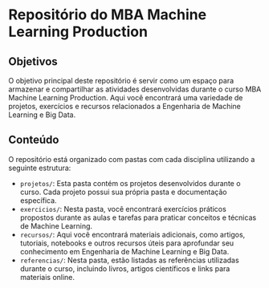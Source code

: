 # Repositório do MBA Machine Learning Production

## Objetivos

O objetivo principal deste repositório é servir como um espaço para armazenar e compartilhar as atividades desenvolvidas durante o curso MBA Machine Learning Production. Aqui você encontrará uma variedade de projetos, exercícios e recursos relacionados a Engenharia de Machine Learning e Big Data.

## Conteúdo

O repositório está organizado com pastas com cada disciplina utilizando a seguinte estrutura:

- `projetos/`: Esta pasta contém os projetos desenvolvidos durante o curso. Cada projeto possui sua própria pasta e documentação específica.
- `exercicios/`: Nesta pasta, você encontrará exercícios práticos propostos durante as aulas e tarefas para praticar conceitos e técnicas de Machine Learning.
- `recursos/`: Aqui você encontrará materiais adicionais, como artigos, tutoriais, notebooks e outros recursos úteis para aprofundar seu conhecimento em Engenharia de Machine Learning e Big Data.
- `referencias/`: Nesta pasta, estão listadas as referências utilizadas durante o curso, incluindo livros, artigos científicos e links para materiais online.

